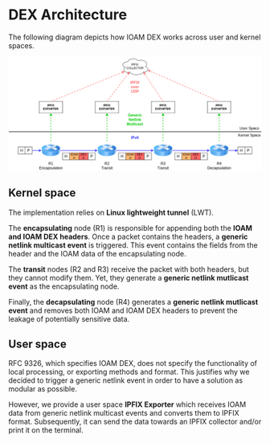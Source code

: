 # DEX Architecture

The following diagram depicts how IOAM DEX works across user and kernel spaces.

![DEX architecture](./dex.png)

## Kernel space

The implementation relies on **Linux lightweight tunnel** (LWT).

The **encapsulating** node (R1) is responsible for appending both the **IOAM and IOAM DEX headers**.
Once a packet contains the headers, a **generic netlink multicast event** is triggered. This event contains the fields from the header and the IOAM data of the encapsulating node.

The **transit** nodes (R2 and R3) receive the packet with both headers, but they cannot modify them.
Yet, they generate a **generic netlink mutlicast event** as the encapsulating node.

Finally, the **decapsulating** node (R4) generates a **generic netlink mutlicast event** and removes both IOAM and IOAM DEX headers to prevent the leakage of potentially sensitive data.

## User space

RFC 9326, which specifies IOAM DEX, does not specify the functionality of local processing, or exporting methods and format.
This justifies why we decided to trigger a generic netlink event in order to have a solution as modular as possible.

However, we provide a user space **IPFIX Exporter** which receives IOAM data from generic netlink multicast events and converts them to IPFIX format.
Subsequently, it can send the data towards an IPFIX collector and/or print it on the terminal.
